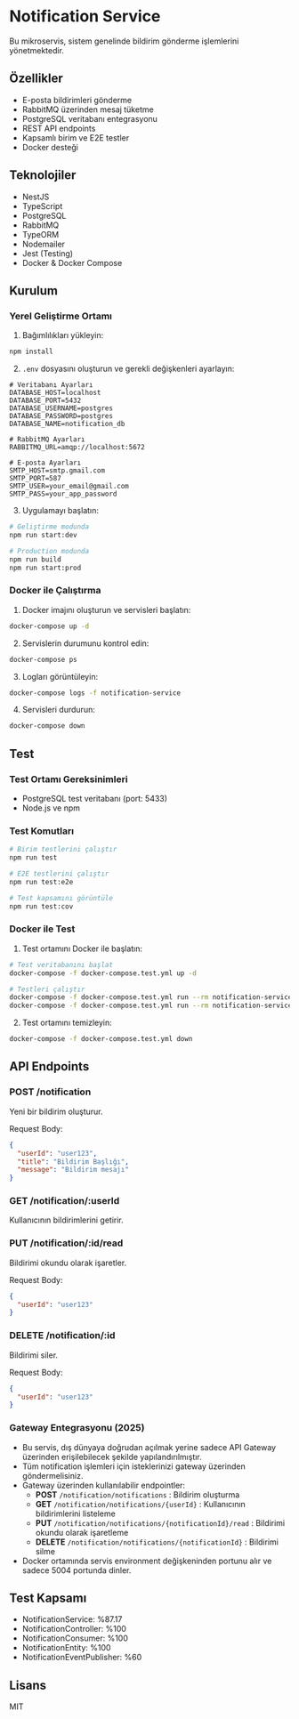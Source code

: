 # Notification Service

Bu mikroservis, sistem genelinde bildirim gönderme işlemlerini yönetmektedir.

## Özellikler

- E-posta bildirimleri gönderme
- RabbitMQ üzerinden mesaj tüketme
- PostgreSQL veritabanı entegrasyonu
- REST API endpoints
- Kapsamlı birim ve E2E testler
- Docker desteği

## Teknolojiler

- NestJS
- TypeScript
- PostgreSQL
- RabbitMQ
- TypeORM
- Nodemailer
- Jest (Testing)
- Docker & Docker Compose

## Kurulum

### Yerel Geliştirme Ortamı

1. Bağımlılıkları yükleyin:
```bash
npm install
```

2. `.env` dosyasını oluşturun ve gerekli değişkenleri ayarlayın:
```env
# Veritabanı Ayarları
DATABASE_HOST=localhost
DATABASE_PORT=5432
DATABASE_USERNAME=postgres
DATABASE_PASSWORD=postgres
DATABASE_NAME=notification_db

# RabbitMQ Ayarları
RABBITMQ_URL=amqp://localhost:5672

# E-posta Ayarları
SMTP_HOST=smtp.gmail.com
SMTP_PORT=587
SMTP_USER=your_email@gmail.com
SMTP_PASS=your_app_password
```

3. Uygulamayı başlatın:
```bash
# Geliştirme modunda
npm run start:dev

# Production modunda
npm run build
npm run start:prod
```

### Docker ile Çalıştırma

1. Docker imajını oluşturun ve servisleri başlatın:
```bash
docker-compose up -d
```

2. Servislerin durumunu kontrol edin:
```bash
docker-compose ps
```

3. Logları görüntüleyin:
```bash
docker-compose logs -f notification-service
```

4. Servisleri durdurun:
```bash
docker-compose down
```

## Test

### Test Ortamı Gereksinimleri

- PostgreSQL test veritabanı (port: 5433)
- Node.js ve npm

### Test Komutları

```bash
# Birim testlerini çalıştır
npm run test

# E2E testlerini çalıştır
npm run test:e2e

# Test kapsamını görüntüle
npm run test:cov
```

### Docker ile Test

1. Test ortamını Docker ile başlatın:
```bash
# Test veritabanını başlat
docker-compose -f docker-compose.test.yml up -d

# Testleri çalıştır
docker-compose -f docker-compose.test.yml run --rm notification-service npm run test
docker-compose -f docker-compose.test.yml run --rm notification-service npm run test:e2e
```

2. Test ortamını temizleyin:
```bash
docker-compose -f docker-compose.test.yml down
```

## API Endpoints

### POST /notification
Yeni bir bildirim oluşturur.

Request Body:
```json
{
  "userId": "user123",
  "title": "Bildirim Başlığı",
  "message": "Bildirim mesajı"
}
```

### GET /notification/:userId
Kullanıcının bildirimlerini getirir.

### PUT /notification/:id/read
Bildirimi okundu olarak işaretler.

Request Body:
```json
{
  "userId": "user123"
}
```

### DELETE /notification/:id
Bildirimi siler.

Request Body:
```json
{
  "userId": "user123"
}
```

### Gateway Entegrasyonu (2025)

- Bu servis, dış dünyaya doğrudan açılmak yerine sadece API Gateway üzerinden erişilebilecek şekilde yapılandırılmıştır.
- Tüm notification işlemleri için isteklerinizi gateway üzerinden göndermelisiniz.
- Gateway üzerinden kullanılabilir endpointler:
    - **POST** `/notification/notifications` : Bildirim oluşturma
    - **GET** `/notification/notifications/{userId}` : Kullanıcının bildirimlerini listeleme
    - **PUT** `/notification/notifications/{notificationId}/read` : Bildirimi okundu olarak işaretleme
    - **DELETE** `/notification/notifications/{notificationId}` : Bildirimi silme
- Docker ortamında servis environment değişkeninden portunu alır ve sadece 5004 portunda dinler.

## Test Kapsamı

- NotificationService: %87.17
- NotificationController: %100
- NotificationConsumer: %100
- NotificationEntity: %100
- NotificationEventPublisher: %60

## Lisans

MIT 